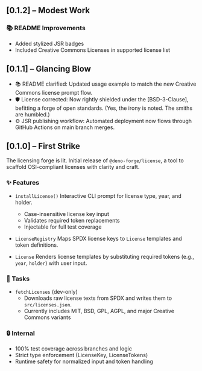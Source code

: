 ## [0.1.2] – Modest Work

### 📚 README Improvements
- Added stylized JSR badges
- Included Creative Commons Licenses in supported license list

## [0.1.1] – Glancing Blow

- 📚 README clarified: Updated usage example to match the new Creative Commons license prompt flow.
- 🛡️ License corrected: Now rightly shielded under the [BSD-3-Clause], befitting a forge of open standards.  (Yes, the irony is noted. The smiths are humbled.)
- ⚙️ JSR publishing workflow: Automated deployment now flows through GitHub Actions on main branch merges.

## [0.1.0] – First Strike

The licensing forge is lit. Initial release of `@deno-forge/license`, a tool to scaffold OSI-compliant licenses with clarity and craft.

### ✨ Features

- `installLicense()`
  Interactive CLI prompt for license type, year, and holder.
    - Case-insensitive license key input
    - Validates required token replacements
    - Injectable for full test coverage

- `LicenseRegistry`
  Maps SPDX license keys to `License` templates and token definitions.

- `License`
  Renders license templates by substituting required tokens (e.g., `year`, `holder`) with user input.

### 🔧 Tasks

- `fetchLicenses` (dev-only)
  - Downloads raw license texts from SPDX and writes them to `src/licenses.json`. 
  - Currently includes MIT, BSD, GPL, AGPL, and major Creative Commons variants

### 🔒 Internal

- 100% test coverage across branches and logic
- Strict type enforcement (LicenseKey, LicenseTokens)
- Runtime safety for normalized input and token handling